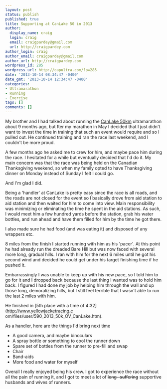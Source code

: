 ```yaml
---
layout: post
status: publish
published: true
title: Supporting at CanLake 50 in 2013
author:
  display_name: craig
  login: craig
  email: craigpardey@gmail.com
  url: http://craigpardey.com
author_login: craig
author_email: craigpardey@gmail.com
author_url: http://craigpardey.com
wordpress_id: 285
wordpress_url: http://capultra.com/?p=285
date: '2013-10-14 08:34:47 -0400'
date_gmt: '2013-10-14 12:34:47 -0400'
categories:
- Ultramarathon
- Running
- Exercise
tags: []
comments: []
---
```


My brother and I had talked about running the [CanLake
50km](http://www.canlake50.org/) ultramarathon about 9 months ago, but fter my
marathon in May I decided that I just didn't want to invest the time in
training that such an event would require and so I pulled out. He continued
training and ran the race last weekend, and I couldn't be more proud.

A few months ago he asked me to crew for him, and maybe pace him during the
race. I hesitated for a while but eventually decided that I'd do it. My main
concern was that the race was being held on the Canadian Thanksgiving weekend,
so when my family opted to have Thanksgiving dinner on Monday instead of
Sunday I felt I could go.

And I'm glad I did.

Being a 'handler' at CanLake is pretty easy since the race is all roads, and
the roads are not closed for the event so I basically drove from aid station
to aid station and then waited for him to come into view. Main responsibility
was minimizing or eliminating the time he spent in the aid stations. As such,
I would meet him a few hundred yards before the station, grab his water
bottles, and run ahead and have them filled for him by the time he got there.

I also made sure he had food (and was eating it) and disposed of any wrappers
etc.

8 miles from the finish I started running with him as his 'pacer'. At this
point he had already run the dreaded Bare Hill but was now faced with several
more long, gradual hills. I ran with him for the next 6 miles until he got his
second wind and decided he could get under his target finishing time if he
pushed it.

Embarrassingly I was unable to keep up with his new pace, so I told him to go
for it and I dropped back because the last thing I wanted was to hold him
back. I figured I had done my job by helping him through the wall and up those
long, demoralizing hills, but I still feel terrible that I wasn't able to run
the last 2 miles with him.

He finished in [5th place with a time of 4:32](http://www.yellowjacketracing.c
om/files/user/590_2013_50k_OV_CanLake.htm).

As a handler, here are the things I'd bring next time

  * A good camera, and maybe binoculars
  * A spray bottle or something to cool the runner down
  * Spare set of bottles from the runner to pre-fill and swap
  * Chair
  * Band-aids
  * More food and water for myself
  

Overall I really enjoyed being his crew. I got to experience the race without
all the pain of running it, and I got to meet a lot of <del>long-
suffering</del> supportive husbands and wives of runners.

